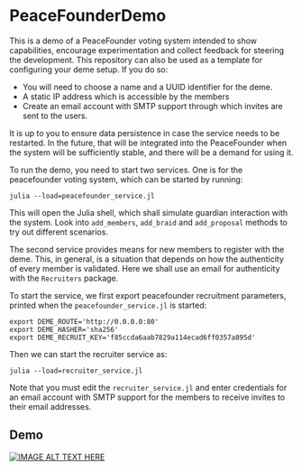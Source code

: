 # PeaceFounderDemo
This is a demo of a PeaceFounder voting system intended to show capabilities, encourage experimentation and collect feedback for steering the development. This repository can also be used as a template for configuring your deme setup. If you do so:

- You will need to choose a name and a UUID identifier for the deme.
- A static IP address which is accessible by the members
- Create an email account with SMTP support through which invites are sent to the users. 

It is up to you to ensure data persistence in case the service needs to be restarted. In the future, that will be integrated into the PeaceFounder when the system will be sufficiently stable, and there will be a demand for using it. 

To run the demo, you need to start two services. One is for the peacefounder voting system, which can be started by running:

```
julia --load=peacefounder_service.jl
```

This will open the Julia shell, which shall simulate guardian interaction with the system. Look into `add_members`, `add_braid` and `add_proposal` methods to try out different scenarios. 

The second service provides means for new members to register with the deme. This, in general, is a situation that depends on how the authenticity of every member is validated. Here we shall use an email for authenticity with the `Recruiters` package. 

To start the service, we first export peacefounder recruitment parameters, printed when the `peacefounder_service.jl` is started:

```
export DEME_ROUTE='http://0.0.0.0:80'
export DEME_HASHER='sha256'
export DEME_RECRUIT_KEY='f85ccda6aab7829a114ecad6ff0357a895d'
```

Then we can start the recruiter service as:

```
julia --load=recruiter_service.jl
```

Note that you must edit the `recruiter_service.jl` and enter credentials for an email account with SMTP support for the members to receive invites to their email addresses. 

## Demo

[![IMAGE ALT TEXT HERE](https://img.youtube.com/vi/L7M0FG50ulU/maxresdefault.jpg)](https://www.youtube.com/watch?v=L7M0FG50ulU)
